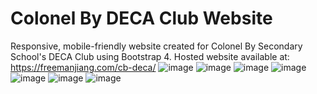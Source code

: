 # Colonel By DECA Club Website
Responsive, mobile-friendly website created for Colonel By Secondary School's DECA Club using Bootstrap 4.
Hosted website available at: https://freemanjiang.com/cb-deca/
![image](https://user-images.githubusercontent.com/56516912/120905740-311b6a00-c622-11eb-8e83-72062e2b82a1.png)
![image](https://user-images.githubusercontent.com/56516912/120905755-42647680-c622-11eb-9181-0534cec03f76.png)
![image](https://user-images.githubusercontent.com/56516912/120905766-527c5600-c622-11eb-94aa-dcbb0b65002f.png)
![image](https://user-images.githubusercontent.com/56516912/120905772-632ccc00-c622-11eb-839a-804f0af63b8a.png)
![image](https://user-images.githubusercontent.com/56516912/120905785-72137e80-c622-11eb-979c-16eea56e8131.png)
![image](https://user-images.githubusercontent.com/56516912/120905794-85264e80-c622-11eb-8a0a-4450abcb4a0f.png)
![image](https://user-images.githubusercontent.com/56516912/120905801-9a02e200-c622-11eb-920d-3142a2da3151.png)


